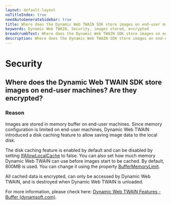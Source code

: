 ```yaml
---
layout: default-layout
noTitleIndex: true
needAutoGenerateSidebar: true
title: Where does the Dynamic Web TWAIN SDK store images on end-user machines? Are they encrypted?
keywords: Dynamic Web TWAIN, Security, images stored, encrypted
breadcrumbText: Where does the Dynamic Web TWAIN SDK store images on end-user machines? Are they encrypted?
description: Where does the Dynamic Web TWAIN SDK store images on end-user machines? Are they encrypted?
---
```


# Security

## Where does the Dynamic Web TWAIN SDK store images on end-user machines? Are they encrypted?

### Reason

Images are stored in memory buffer on end-user machines. Since memory configuration is limited on end-user machines, Dynamic Web TWAIN introduced a disk caching feature to allow saving image data to the local disk.

The disk caching feature is enabled by default and can be disabled by setting <a href="https://www.dynamsoft.com/web-twain/docs/info/api/WebTwain_Buffer.html?ver=latest#ifallowlocalcache" target="_blank">IfAllowLocalCache</a> to false. You can also set how much memory Dynamic Web TWAIN can use before images start to be cached. By default, 800MB is used. You can change it using the property <a href="https://www.dynamsoft.com/web-twain/docs/info/api/WebTwain_Buffer.html?ver=latest#buffermemorylimit" target="_blank">BufferMemoryLimit</a>.

All cached data is encrypted, can only be accessed by Dynamic Web TWAIN, and is destroyed when Dynamic Web TWAIN is unloaded.

For more information, please check here: <a href="https://www.dynamsoft.com/web-twain/docs/indepth/features/buffer.html?ver=latest" target="_blank">Dynamic Web TWAIN Features - Buffer (dynamsoft.com)</a>.
